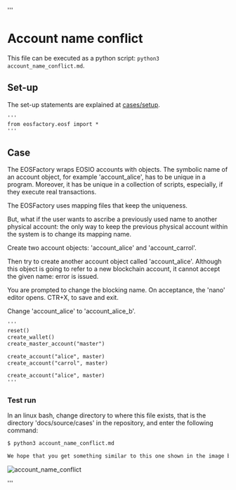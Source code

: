 '''
# Account name conflict

This file can be executed as a python script: 
`python3 account_name_conflict.md`.

## Set-up

The set-up statements are explained at <a href="setup.html">cases/setup</a>.

```md
'''
from eosfactory.eosf import *
'''
```
## Case

The EOSFactory wraps EOSIO accounts with objects. The symbolic name of an 
account object, for example 'account_alice', has to be unique in a program. 
Moreover, it has be unique in a collection of scripts, especially, if they 
execute real transactions.

The EOSFactory uses mapping files that keep the uniqueness.

But, what if the user wants to ascribe a previously used name to another 
physical account: the only way to keep the previous physical account within the 
system is to change its mapping name.

Create two account objects: 'account_alice' and 'account_carrol'.

Then try to create another account object called 'account_alice'. Although
this object is going to refer to a new blockchain account, it cannot accept
the given name: error is issued.

You are prompted to change the blocking name. On acceptance, the 'nano' 
editor opens. CTR+X, to save and exit.

Change 'account_alice' to 'account_alice_b'.

```md
'''
reset() 
create_wallet()
create_master_account("master")

create_account("alice", master)
create_account("carrol", master)

create_account("alice", master)
'''
```

### Test run

In an linux bash, change directory to where this file exists, that is the 
directory 'docs/source/cases' in the repository, and enter the following 
command:

```md
$ python3 account_name_conflict.md
```
```md
We hope that you get something similar to this one shown in the image below.
```

![account_name_conflict](./img/account_name_conflict.png)

'''
